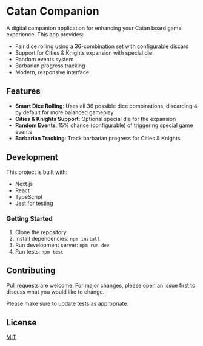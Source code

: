 # Catan Companion

A digital companion application for enhancing your Catan board game experience. This app provides:

- Fair dice rolling using a 36-combination set with configurable discard
- Support for Cities & Knights expansion with special die
- Random events system
- Barbarian progress tracking
- Modern, responsive interface

## Features

- **Smart Dice Rolling**: Uses all 36 possible dice combinations, discarding 4 by default for more balanced gameplay
- **Cities & Knights Support**: Optional special die for the expansion
- **Random Events**: 15% chance (configurable) of triggering special game events
- **Barbarian Tracking**: Track barbarian progress for Cities & Knights

## Development

This project is built with:
- Next.js
- React
- TypeScript
- Jest for testing

### Getting Started

1. Clone the repository
2. Install dependencies: `npm install`
3. Run development server: `npm run dev`
4. Run tests: `npm test`

## Contributing

Pull requests are welcome. For major changes, please open an issue first to discuss what you would like to change.

Please make sure to update tests as appropriate.

## License

[MIT](https://choosealicense.com/licenses/mit/)